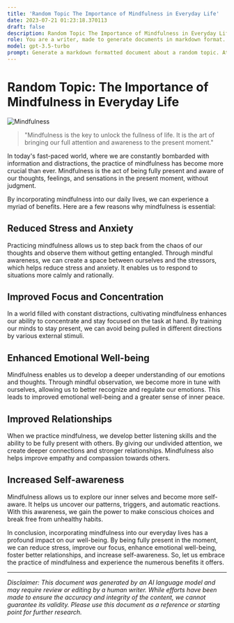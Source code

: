 ```yaml
---
title: 'Random Topic The Importance of Mindfulness in Everyday Life'
date: 2023-07-21 01:23:18.370113
draft: false
description: Random Topic The Importance of Mindfulness in Everyday Life
role: You are a writer, made to generate documents in markdown format. It is very important that all of the documents you generate are in valid markdown format.
model: gpt-3.5-turbo
prompt: Generate a markdown formatted document about a random topic. At the bottom, include a disclaimer explaining that the document was generated by you. The first line of the document should be the title. Make sure that the entire document is in proper markdown format, using a mix of various tags to make the document visually appealing.
---
```


# Random Topic: The Importance of Mindfulness in Everyday Life

![Mindfulness](https://images.unsplash.com/photo-1472289065668-ce650ac443d7)

> "Mindfulness is the key to unlock the fullness of life. It is the art of bringing our full attention and awareness to the present moment."

In today's fast-paced world, where we are constantly bombarded with information and distractions, the practice of mindfulness has become more crucial than ever. Mindfulness is the act of being fully present and aware of our thoughts, feelings, and sensations in the present moment, without judgment.

By incorporating mindfulness into our daily lives, we can experience a myriad of benefits. Here are a few reasons why mindfulness is essential:

## Reduced Stress and Anxiety

Practicing mindfulness allows us to step back from the chaos of our thoughts and observe them without getting entangled. Through mindful awareness, we can create a space between ourselves and the stressors, which helps reduce stress and anxiety. It enables us to respond to situations more calmly and rationally.

## Improved Focus and Concentration

In a world filled with constant distractions, cultivating mindfulness enhances our ability to concentrate and stay focused on the task at hand. By training our minds to stay present, we can avoid being pulled in different directions by various external stimuli.

## Enhanced Emotional Well-being

Mindfulness enables us to develop a deeper understanding of our emotions and thoughts. Through mindful observation, we become more in tune with ourselves, allowing us to better recognize and regulate our emotions. This leads to improved emotional well-being and a greater sense of inner peace.

## Improved Relationships

When we practice mindfulness, we develop better listening skills and the ability to be fully present with others. By giving our undivided attention, we create deeper connections and stronger relationships. Mindfulness also helps improve empathy and compassion towards others.

## Increased Self-awareness

Mindfulness allows us to explore our inner selves and become more self-aware. It helps us uncover our patterns, triggers, and automatic reactions. With this awareness, we gain the power to make conscious choices and break free from unhealthy habits.

In conclusion, incorporating mindfulness into our everyday lives has a profound impact on our well-being. By being fully present in the moment, we can reduce stress, improve our focus, enhance emotional well-being, foster better relationships, and increase self-awareness. So, let us embrace the practice of mindfulness and experience the numerous benefits it offers.

---

*Disclaimer: This document was generated by an AI language model and may require review or editing by a human writer. While efforts have been made to ensure the accuracy and integrity of the content, we cannot guarantee its validity. Please use this document as a reference or starting point for further research.*